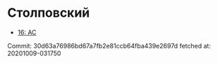 # Столповский
- [16: AC](16.md)

Commit: 30d63a76986bd67a7fb2e81ccb64fba439e2697d
 fetched at: 20201009-031750
